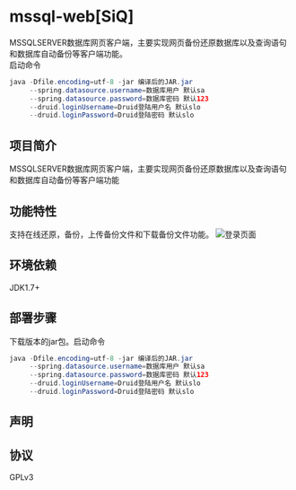 # mssql-web[SiQ]
MSSQLSERVER数据库网页客户端，主要实现网页备份还原数据库以及查询语句和数据库自动备份等客户端功能。
<br>
启动命令
<br>
```java 
java -Dfile.encoding=utf-8 -jar 编译后的JAR.jar
     --spring.datasource.username=数据库用户 默认sa
     --spring.datasource.password=数据库密码 默认123
     --druid.loginUsername=Druid登陆用户名 默认slo
     --druid.loginPassword=Druid登陆密码 默认slo
```


项目简介
---------
MSSQLSERVER数据库网页客户端，主要实现网页备份还原数据库以及查询语句和数据库自动备份等客户端功能

功能特性
---------
支持在线还原，备份，上传备份文件和下载备份文件功能。
![登录页面](http://chuantu.biz/t6/162/1512031542x-1404817884.jpg)

环境依赖
---------
JDK1.7+

部署步骤
---------
下载版本的jar包。启动命令
<br>
```java 
java -Dfile.encoding=utf-8 -jar 编译后的JAR.jar
     --spring.datasource.username=数据库用户 默认sa
     --spring.datasource.password=数据库密码 默认123
     --druid.loginUsername=Druid登陆用户名 默认slo
     --druid.loginPassword=Druid登陆密码 默认slo
```

声明
---------


协议
---------
GPLv3

